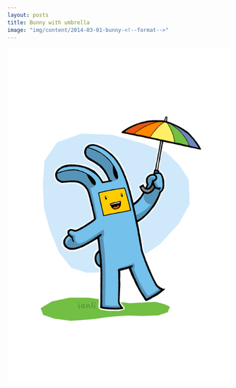 ```yaml
---
layout: posts
title: Bunny with umbrella
image: "img/content/2014-03-01-bunny-<!--format-->"
---
```


<img src="/img/content/2014-03-01-bunny-640x960.png"
     class="img-rounded
            img-responsive
            post-img">